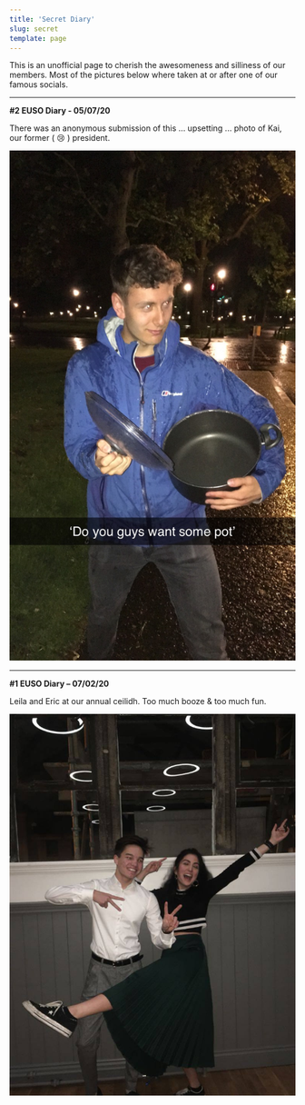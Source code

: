 ```yaml
---
title: 'Secret Diary'
slug: secret
template: page
---
```


This is an unofficial page to cherish the awesomeness and silliness of our members.
Most of the pictures below where taken at or after one of our famous socials.

---
**#2 EUSO Diary - 05/07/20**

There was an anonymous submission of this ... upsetting ... photo of Kai, our former ( 😢 ) president.

![Kai: ''](../images/diary/diary2.jpg)

---
**#1 EUSO Diary – 07/02/20**

Leila and Eric at our annual ceilidh. Too much booze & too much fun.

![headshot of andrew](../images/diary/diary1.jpg)
